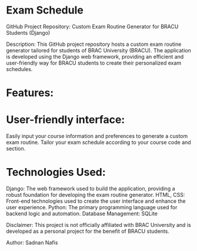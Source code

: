 # Exam Schedule

GitHub Project Repository: Custom Exam Routine Generator for BRACU Students (Django)

Description:
This GitHub project repository hosts a custom exam routine generator tailored for students of BRAC University (BRACU). The application is developed using the Django web framework, providing an efficient and user-friendly way for BRACU students to create their personalized exam schedules.

# Features:

# User-friendly interface: 
Easily input your course information and preferences to generate a custom exam routine. Tailor your exam schedule according to your course code and section.

# Technologies Used:
Django: The web framework used to build the application, providing a robust foundation for developing the exam routine generator.
HTML, CSS: Front-end technologies used to create the user interface and enhance the user experience.
Python: The primary programming language used for backend logic and automation.
Database Management: SQLite

Disclaimer:
This project is not officially affiliated with BRAC University and is developed as a personal project for the benefit of BRACU students.

Author: 
Sadnan Nafis
